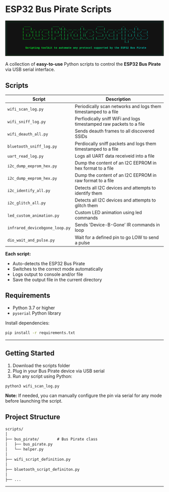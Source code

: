 # ESP32 Bus Pirate Scripts

![Bus Pirate Scripts](/bus_pirate_scripts.png)

A collection of **easy-to-use** Python scripts to control the **ESP32 Bus Pirate** via USB serial interface.

## Scripts

| Script | Description |
|--------|-------------|
| `wifi_scan_log.py` | Periodically scan networks and logs them timestamped to a file |
| `wifi_sniff_log.py` | Perfiodically sniff WiFi and logs timestamped raw packets to a file |
| `wifi_deauth_all.py` | Sends deauth frames to all discovered SSIDs |
| `bluetooth_sniff_log.py` | Perdiocally sniff packets and logs them timestamped to a file |
| `uart_read_log.py` | Logs all UART data receiveid into a file |
| `i2c_dump_eeprom_hex.py` | Dump the content of an I2C EEPROM in hex format to a file |
| `i2c_dump_eeprom_hex.py` | Dump the content of an I2C EEPROM in raw format to a file |
| `i2c_identify_all.py` | Detects all I2C devices and attempts to identify them |
| `i2c_glitch_all.py` | Detects all I2C devices and attempts to glitch them |
| `led_custom_animation.py` | Custom LED animation using led commands |
| `infrared_devicebgone_loop.py` | Sends 'Device-B-Gone' IR commands in loop |
| `dio_wait_and_pulse.py`  | Wait for a defined pin to go LOW to send a pulse |

**Each script:**
- Auto-detects the ESP32 Bus Pirate
- Switches to the correct mode automatically
- Logs output to console and/or file
- Save the output file in the current directory

## Requirements

- Python 3.7 or higher
- `pyserial` Python library

Install dependencies:
```bash
pip install -r requirements.txt
```

---

##  Getting Started

1. Download the scripts folder
2. Plug in your Bus Pirate device via USB serial
3. Run any script using Python:
```bash
python3 wifi_scan_log.py
```

**Note:** If needed, you can manually configure the pin via serial for any mode before launching the script.

## Project Structure

```
scripts/
│
├── bus_pirate/        # Bus Pirate class
│   ├── bus_pirate.py
│   └── helper.py
│
├── wifi_script_definition.py
│
├── bluetooth_script_definiton.py
│
├── ...

```


---